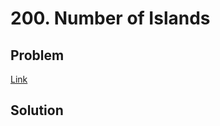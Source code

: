 # 200. Number of Islands
## Problem
[Link](https://leetcode.com/problems/number-of-islands/description/)
## Solution
